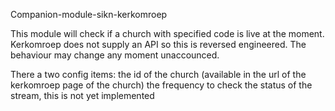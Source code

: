 Companion-module-sikn-kerkomroep

This module will check if a church with specified code is live at the moment.
Kerkomroep does not supply an API so this is reversed engineered.
The behaviour may change any moment unaccounced.

There a two config items: 
the id of the church (available in the url of the kerkomroep page of the church)
the frequency to check the status of the stream, this is not yet implemented
